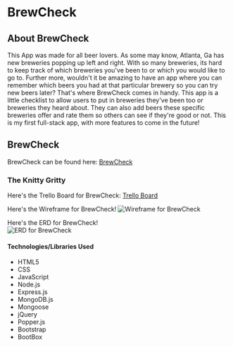 # BrewCheck

## About BrewCheck
This App was made for all beer lovers. As some may know, Atlanta, Ga has new breweries popping up left and right. With so many breweries, its hard to keep track of which breweries you've been to or which you would like to go to. Further more, wouldn't it be amazing to have an app where you can remember which beers you had at that particular brewery so you can try new beers later? That's where BrewCheck comes in handy. This app is a little checklist to allow users to put in breweries they've been too or breweries they heard about. They can also add beers these specific breweries offer and rate them so others can see if they're good or not. This is my first full-stack app, with more features to come in the future!

## BrewCheck
BrewCheck can be found here: [BrewCheck](https://brewcheck.herokuapp.com/ "BrewCheck")

### The Knitty Gritty

Here's the Trello Board for BrewCheck: [Trello Board](https://trello.com/b/fr57UdGd/brew-check "Trello Board")

Here's the Wireframe for BrewCheck!
![Wireframe for BrewCheck](https://i.imgur.com/6xPIjj8.jpg "WireFrame")

Here's the ERD for BrewCheck!
<br>
![ERD for BrewCheck](https://i.imgur.com/Rs3lfH0.png "ERD")

#### Technologies/Libraries Used
* HTML5
* CSS
* JavaScript
* Node.js
* Express.js
* MongoDB.js
* Mongoose
* jQuery
* Popper.js
* Bootstrap
* BootBox

